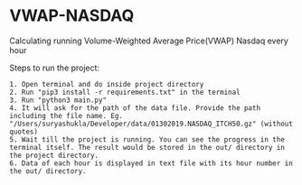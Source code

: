 # VWAP-NASDAQ
Calculating running Volume-Weighted Average Price(VWAP) Nasdaq every hour

Steps to run the project:

    1. Open terminal and do inside project directory
    2. Run "pip3 install -r requirements.txt" in the terminal
    3. Run "python3 main.py"
    4. It will ask for the path of the data file. Provide the path including the file name. Eg. "/Users/suryashukla/Developer/data/01302019.NASDAQ_ITCH50.gz" (without quotes)
    5. Wait till the project is running. You can see the progress in the terminal itself. The result would be stored in the out/ directory in the project directory. 
    6. Data of each hour is displayed in text file with its hour number in the out/ directory.